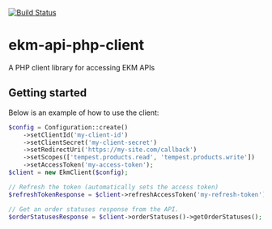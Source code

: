 [![Build Status](https://travis-ci.org/mrstebo/ekm-api-php-client.svg?branch=master)](https://travis-ci.org/mrstebo/ekm-api-php-client)

# ekm-api-php-client
A PHP client library for accessing EKM APIs

## Getting started

Below is an example of how to use the client:

```php
$config = Configuration::create()
    ->setClientId('my-client-id')
    ->setClientSecret('my-client-secret')
    ->setRedirectUri('https://my-site.com/callback')
    ->setScopes(['tempest.products.read', 'tempest.products.write'])
    ->setAccessToken('my-access-token');
$client = new EkmClient($config);

// Refresh the token (automatically sets the access token)
$refreshTokenResponse = $client->refreshAccessToken('my-refresh-token');

// Get an order statuses response from the API.
$orderStatusesResponse = $client->orderStatuses()->getOrderStatuses();

```